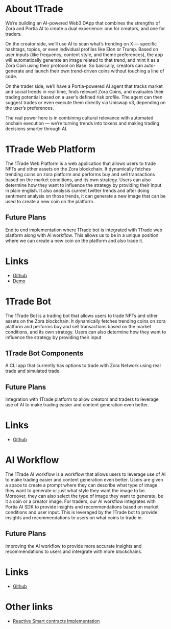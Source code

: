 # About 1Trade 

We’re building an AI-powered Web3 DApp that combines the strengths of Zora and Portia AI to create a dual experience: one for creators, and one for traders.

On the creator side, we’ll use AI to scan what’s trending on X — specific hashtags, topics, or even individual profiles like Elon or Trump. Based on user inputs (like frequency, content style, and theme preferences), the app will automatically generate an image related to that trend, and mint it as a Zora Coin using their protocol on Base. So basically, creators can auto-generate and launch their own trend-driven coins without touching a line of code.

On the trader side, we’ll have a Portia-powered AI agent that tracks market and social trends in real time, finds relevant Zora Coins, and evaluates their trading potential based on a user’s defined risk profile. The agent can then suggest trades or even execute them directly via Uniswap v3, depending on the user’s preferences.

The real power here is in combining cultural relevance with automated onchain execution — we’re turning trends into tokens and making trading decisions smarter through AI.

# 1Trade Web Platform

The 1Trade Web Platform is a web application that allows users to trade NFTs and other assets on the Zora blockchain. It dynamically fetches trending coins on zora platform and performs buy and sell transactions based on the market conditions, and its own strategy. Users can also determine how they want to influence the strategy by providing their input in plain english. It also analysis current twitter trends and after doing sentiment analysis on those trends, it can generate a new image that can be used to create a new coin on the platform.

## Future Plans

End to end implementation where 1Trade bot is integrated with 1Trade web platform along with AI workflow. This allows us to be in a unique position where we can create a new coin on the platform and also trade it.

# Links

- [Github](https://github.com/gabikreal1/VibeZoraFrontend)
- [Demo](https://vibe-zora-frontend-dkwa.vercel.app/)


# 1Trade Bot

The 1Trade Bot is a trading bot that allows users to trade NFTs and other assets on the Zora blockchain. It dynamically fetches trending coins on zora platform and performs buy and sell transactions based on the market conditions, and its own strategy. Users can also determine how they want to influence the strategy by providing their input

## 1Trade Bot Components

A CLI app that currently has options to trade with Zora Network using real trade and simulated trade.

## Future Plans

Integration with 1Trade platform to allow creators and traders to leverage use of AI to make trading easier and content generation even better.

# Links

- [Github](https://github.com/devanshkaria88/zora-portia-bot)

# AI Workflow

The 1Trade AI workflow is a workflow that allows users to leverage use of AI to make trading easier and content generation even better. Users are given a space to create a prompt where they can describe what type of image they want to generate or just what style they want the image to be. Moreover, they can also select the type of image they want to generate, be it a coin or a creator image. For traders, our AI workflow integrates with Portia AI SDK to provide insights and recommendations based on market conditions and user input. This is leveraged by the 1Trade bot to provide insights and recommendations to users on what coins to trade in.

## Future Plans

Improving the AI workflow to provide more accurate insights and recommendations to users and intergrate with more blockchains.

# Links

- [Github](https://github.com/devanshkaria88/zora-portia-bot)



# Other links

- [Reactive Smart contracts Implementation](https://github.com/gabikreal1/ZoraCoinsAutoTraderContracts)